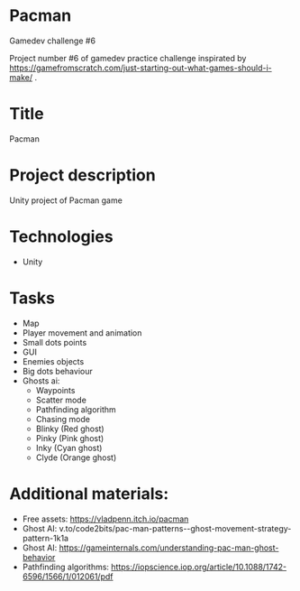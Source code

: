 # Pacman
 Gamedev challenge #6

Project number #6 of gamedev practice challenge inspirated by https://gamefromscratch.com/just-starting-out-what-games-should-i-make/ .

# Title
Pacman

# Project description
Unity project of Pacman game 

# Technologies
 - Unity

# Tasks
 - Map
 - Player movement and animation
 - Small dots points
 - GUI
 - Enemies objects
 - Big dots behaviour
 - Ghosts ai:
   - Waypoints
   - Scatter mode
   - Pathfinding algorithm
   - Chasing mode
    - Blinky (Red ghost)
    - Pinky (Pink ghost)
    - Inky (Cyan ghost)
    - Clyde (Orange ghost)
   
# Additional materials:
  - Free assets: https://vladpenn.itch.io/pacman
  - Ghost AI: v.to/code2bits/pac-man-patterns--ghost-movement-strategy-pattern-1k1a
  - Ghost AI: https://gameinternals.com/understanding-pac-man-ghost-behavior
  - Pathfinding algorithms: https://iopscience.iop.org/article/10.1088/1742-6596/1566/1/012061/pdf
